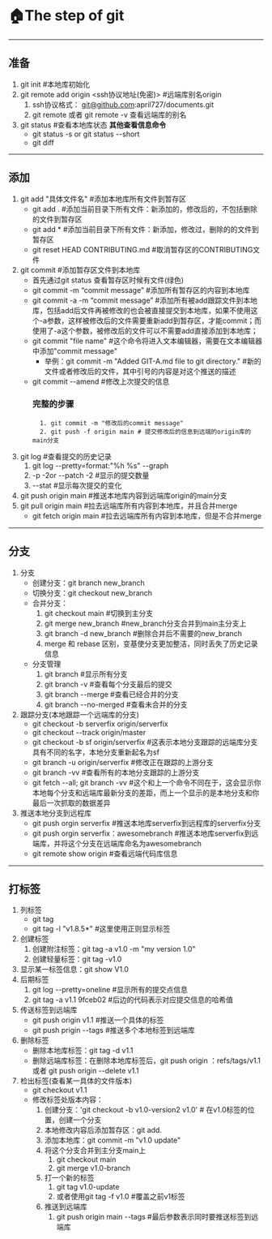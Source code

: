 # 🏠The step  of git 
-------------------------
## 准备

1. git init  #本地库初始化
2. git remote add origin <ssh协议地址(免密)> #远端库别名origin 
	1. ssh协议格式： git@github.com:april727/documents.git 
	2. git remote 或者 git remote -v 查看远端库的别名
3. git status #查看本地库状态
	**其他查看信息命令**
	- git status -s or git status --short 
	- git diff
	
--- 
## 添加

1. git add "具体文件名" #添加本地库所有文件到暂存区
	- git add . #添加当前目录下所有文件：新添加的，修改后的，不包括删除的文件到暂存区
	- git add * #添加当前目录下所有文件：新添加，修改过，删除的的文件到暂存区
	- git reset HEAD CONTRIBUTING.md #取消暂存区的CONTRIBUTING文件
1. git commit #添加暂存区文件到本地库
	- 首先通过git status 查看暂存区时候有文件(绿色)
	- git commit -m “commit message” #添加所有暂存区的内容到本地库
	- git commit -a -m “commit message” #添加所有被add跟踪文件到本地库，包括add后文件再被修改的也会被直接提交到本地库，如果不使用这个-a参数，这样被修改后的文件需要重新add到暂存区，才能commit；而使用了-a这个参数，被修改后的文件可以不需要add直接添加到本地库；
	- git commit  "file name"  #这个命令将进入文本编辑器，需要在文本编辑器中添加"commit message"
		- 举例：git commit -m "Added GIT-A.md file to git directory." #新的文件或者修改后的文件，其中引号的内容是对这个推送的描述 
	- git commit --amend #修改上次提交的信息
		### 完整的步骤
			1. git commit -m "修改后的commit message"
			2. git push -f origin main # 提交修改后的信息到远端的origin库的main分支
2. git log #查看提交的历史记录
	1. git log --pretty=format:"%h %s" --graph
	2. -p -2or --patch -2 #显示的提交数量
	3. --stat #显示每次提交的变化
3. git push origin main #推送本地库内容到远端库origin的main分支
4. git pull origin main #拉去远端库所有内容到本地库，并且合并merge
	-  git fetch origin main #拉去远端库所有内容到本地库，但是不合并merge
---
## 分支

1. 分支
	 - 创建分支：git branch new_branch
	 - 切换分支：git checkout new_branch
	 - 合并分支：
		 1. git checkout main #切换到主分支
		 2. git merge new_branch #new_branch分支合并到main主分支上
		 3. git branch -d new_branch #删除合并后不需要的new_branch
		 4. merge 和 rebase 区别，变基使分支更加整洁，同时丢失了历史记录信息
	- 分支管理
		 1. git branch #显示所有分支 
		 2. git branch -v #查看每个分支最后的提交
		 3. git branch --merge #查看已经合并的分支
		 4. git branch --no-merged #查看未合并的分支
2. 跟踪分支(本地跟踪一个远端库的分支)
	- git checkout -b serverfix origin/serverfix
	- git checkout --track origin/master
	- git checkout -b sf origin/serverfix #这表示本地分支跟踪的远端库分支具有不同的名字，本地分支重新起名为sf
	- git branch -u origin/serverfix #修改正在跟踪的上游分支
	- git branch -vv #查看所有的本地分支跟踪的上游分支
	- git fetch --all; git branch -vv #这个和上一个命令不同在于，这会显示你本地每个分支和远端库最新分支的差距，而上一个显示的是本地分支和你最后一次抓取的数据差异
3. 推送本地分支到远程库
	- git push orgin serverfix #推送本地库serverfix到远程库的serverfix分支
	- git push orgin serverfix：awesomebranch #推送本地库serverfix到远端库，并将这个分支在远端库命名为awesomebranch	
	- git remote show origin #查看远端代码库信息
---
## 打标签
1. 列标签
	 - git tag 
	 - git tag -l "v1.8.5*" #这里使用正则显示标签
2. 创建标签
	 1. 创建附注标签：git tag -a v1.0 -m "my version 1.0"
	 2. 创建轻量标签：git tag -v1.0 
3. 显示某一标签信息：git show V1.0
4. 后期标签
	 1. git log --pretty=oneline #显示所有的提交点信息
	 2. git tag -a v1.1 9fceb02 #后边的代码表示对应提交信息的哈希值
5. 传送标签到远端库
	- git push origin v1.1 #推送一个具体的标签
	- git push prigin --tags #推送多个本地标签到远端库
6. 删除标签
	- 删除本地库标签：git tag -d v1.1
	- 删除远端库标签：在删除本地库标签后，git push origin ：refs/tags/v1.1 或者 git push origin --delete v1.1
7. 检出标签(查看某一具体的文件版本)
	- git checkout v1.1
	- 修改标签处版本内容：
		1. 创建分支：'git checkout -b v1.0-version2 v1.0'   # 在v1.0标签的位置，创建一个分支
		4. 本地修改内容后添加暂存区：git add.
		5. 添加本地库：git commit  -m "v1.0 update"
		6. 将这个分支合并到主分支main上
			1. git checkout main
			2. git merge v1.0-branch
		7. 打一个新的标签
			1. git tag v1.0-update
			2. 或者使用git tag -f v1.0 #覆盖之前v1标签
		8. 推送到远端库
			1. git push origin main --tags #最后参数表示同时要推送标签到远端库
